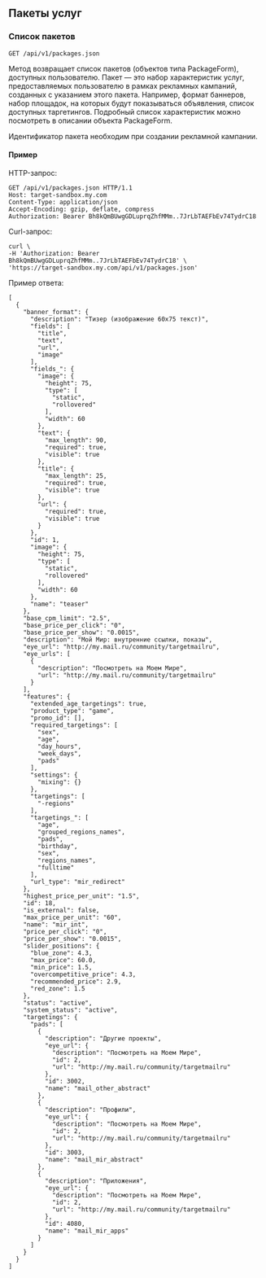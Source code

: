 ## Пакеты услуг


### Список пакетов
`GET /api/v1/packages.json`

Метод возвращает список пакетов (объектов типа PackageForm), доступных
пользователю. Пакет — это набор характеристик услуг, предоставляемых
пользователю в рамках рекламных кампаний, созданных с указанием этого
пакета. Например, формат баннеров, набор площадок, на которых будут
показываться объявления, список доступных таргетингов. Подробный список
характеристик можно посмотреть в описании объекта PackageForm.

Идентификатор пакета необходим при создании рекламной кампании.

#### Пример

HTTP-запрос:

    GET /api/v1/packages.json HTTP/1.1
    Host: target-sandbox.my.com
    Content-Type: application/json
    Accept-Encoding: gzip, deflate, compress
    Authorization: Bearer Bh8kQmBUwgGDLuprqZhfMMm..7JrLbTAEFbEv74TydrC18

Curl-запрос:

    curl \
    -H 'Authorization: Bearer Bh8kQmBUwgGDLuprqZhfMMm..7JrLbTAEFbEv74TydrC18' \
    'https://target-sandbox.my.com/api/v1/packages.json'

Пример ответа:

    [
      {
        "banner_format": {
          "description": "Тизер (изображение 60х75 текст)",
          "fields": [
            "title",
            "text",
            "url",
            "image"
          ],
          "fields_": {
            "image": {
              "height": 75,
              "type": [
                "static",
                "rollovered"
              ],
              "width": 60
            },
            "text": {
              "max_length": 90,
              "required": true,
              "visible": true
            },
            "title": {
              "max_length": 25,
              "required": true,
              "visible": true
            },
            "url": {
              "required": true,
              "visible": true
            }
          },
          "id": 1,
          "image": {
            "height": 75,
            "type": [
              "static",
              "rollovered"
            ],
            "width": 60
          },
          "name": "teaser"
        },
        "base_cpm_limit": "2.5",
        "base_price_per_click": "0",
        "base_price_per_show": "0.0015",
        "description": "Мой Мир: внутренние ссылки, показы",
        "eye_url": "http://my.mail.ru/community/targetmailru",
        "eye_urls": [
          {
            "description": "Посмотреть на Моем Мире",
            "url": "http://my.mail.ru/community/targetmailru"
          }
        ],
        "features": {
          "extended_age_targetings": true,
          "product_type": "game",
          "promo_id": [],
          "required_targetings": [
            "sex",
            "age",
            "day_hours",
            "week_days",
            "pads"
          ],
          "settings": {
            "mixing": {}
          },
          "targetings": [
            "-regions"
          ],
          "targetings_": [
            "age",
            "grouped_regions_names",
            "pads",
            "birthday",
            "sex",
            "regions_names",
            "fulltime"
          ],
          "url_type": "mir_redirect"
        },
        "highest_price_per_unit": "1.5",
        "id": 18,
        "is_external": false,
        "max_price_per_unit": "60",
        "name": "mir_int",
        "price_per_click": "0",
        "price_per_show": "0.0015",
        "slider_positions": {
          "blue_zone": 4.3,
          "max_price": 60.0,
          "min_price": 1.5,
          "overcompetitive_price": 4.3,
          "recommended_price": 2.9,
          "red_zone": 1.5
        },
        "status": "active",
        "system_status": "active",
        "targetings": {
          "pads": [
            {
              "description": "Другие проекты",
              "eye_url": {
                "description": "Посмотреть на Моем Мире",
                "id": 2,
                "url": "http://my.mail.ru/community/targetmailru"
              },
              "id": 3002,
              "name": "mail_other_abstract"
            },
            {
              "description": "Профили",
              "eye_url": {
                "description": "Посмотреть на Моем Мире",
                "id": 2,
                "url": "http://my.mail.ru/community/targetmailru"
              },
              "id": 3003,
              "name": "mail_mir_abstract"
            },
            {
              "description": "Приложения",
              "eye_url": {
                "description": "Посмотреть на Моем Мире",
                "id": 2,
                "url": "http://my.mail.ru/community/targetmailru"
              },
              "id": 4080,
              "name": "mail_mir_apps"
            }
          ]
        }
      }
    ]
